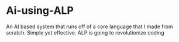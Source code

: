 # Ai-using-ALP
An AI based system that runs off of a core language that I made from scratch. Simple yet effective. ALP is going to revolutionize coding
